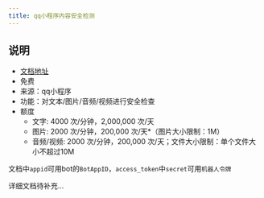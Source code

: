 ```yaml
---
title: qq小程序内容安全检测
---
```


 ## 说明
 
 - [文档地址](https://q.qq.com/wiki/develop/miniprogram/server/open_port/port_safe.html)
 - 免费
 - 来源：qq小程序
 - 功能：对文本/图片/音频/视频进行安全检查
 - 额度
   - 文字: 4000 次/分钟，2,000,000 次/天
   - 图片: 2000 次/分钟，200,000 次/天*（图片大小限制：1M）
   - 音频/视频: 2000 次/分钟，200,000 次/天；文件大小限制：单个文件大小不超过10M
 
 文档中`appid`可用bot的`BotAppID`，`access_token`中`secret`可用`机器人令牌`  
 
 详细文档待补充...